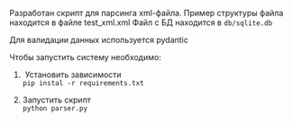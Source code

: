 Разработан скрипт для парсинга xml-файла. Пример структуры файла находится в файле test_xml.xml
Файл с БД находится в ```db/sqlite.db```

Для валидации данных используется pydantic

Чтобы запустить систему необходимо:
1.  Установить зависимости  
```pip instal -r requirements.txt```

2. Запустить скрипт  
```python parser.py```
